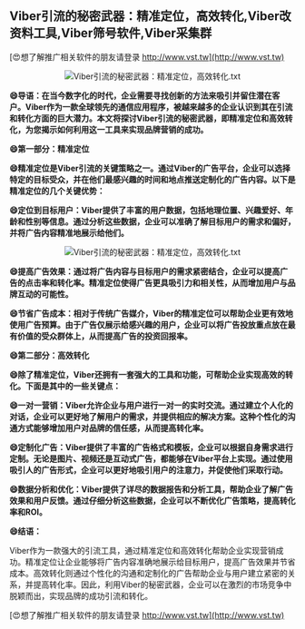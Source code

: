 ## **Viber引流的秘密武器：精准定位，高效转化,Viber改资料工具,Viber筛号软件,Viber采集群**

[😍想了解推广相关软件的朋友请登录 http://www.vst.tw](http://www.vst.tw)

 <center><img src="https://vst.tw/MP4/tuiguang/png/5.png" alt="Viber引流的秘密武器：精准定位，高效转化.txt"></center>

**😄导语：在当今数字化的时代，企业需要寻找创新的方法来吸引并留住潜在客户。Viber作为一款全球领先的通信应用程序，被越来越多的企业认识到其在引流和转化方面的巨大潜力。本文将探讨Viber引流的秘密武器，即精准定位和高效转化，为您揭示如何利用这一工具来实现品牌营销的成功。**

**😄第一部分：精准定位**

**😄精准定位是Viber引流的关键策略之一。通过Viber的广告平台，企业可以选择特定的目标受众，并在他们最感兴趣的时间和地点推送定制化的广告内容。以下是精准定位的几个关键优势：**

**😄定位到目标用户：Viber提供了丰富的用户数据，包括地理位置、兴趣爱好、年龄和性别等信息。通过分析这些数据，企业可以准确了解目标用户的需求和偏好，并将广告内容精准地展示给他们。**

 <center><img src="https://vst.tw/MP4/tuiguang/png/8.png" alt="Viber引流的秘密武器：精准定位，高效转化.txt"></center>

**😄提高广告效果：通过将广告内容与目标用户的需求紧密结合，企业可以提高广告的点击率和转化率。精准定位使得广告更具吸引力和相关性，从而增加用户与品牌互动的可能性。**

**😄节省广告成本：相对于传统广告媒介，Viber的精准定位可以帮助企业更有效地使用广告预算。由于广告仅展示给感兴趣的用户，企业可以将广告投放重点放在最有价值的受众群体上，从而提高广告的投资回报率。**

**😄第二部分：高效转化**

**😄除了精准定位，Viber还拥有一套强大的工具和功能，可帮助企业实现高效的转化。下面是其中的一些关键点：**

**😄一对一营销：Viber允许企业与用户进行一对一的实时交流。通过建立个人化的对话，企业可以更好地了解用户的需求，并提供相应的解决方案。这种个性化的沟通方式能够增加用户对品牌的信任感，从而提高转化率。**

**😄定制化广告：Viber提供了丰富的广告格式和模板，企业可以根据自身需求进行定制。无论是图片、视频还是互动式广告，都能够在Viber平台上实现。通过使用吸引人的广告形式，企业可以更好地吸引用户的注意力，并促使他们采取行动。**

**😄数据分析和优化：Viber提供了详尽的数据报告和分析工具，帮助企业了解广告效果和用户反馈。通过仔细分析这些数据，企业可以不断优化广告策略，提高转化率和ROI。**

**😄结语：**

Viber作为一款强大的引流工具，通过精准定位和高效转化帮助企业实现营销成功。精准定位让企业能够将广告内容准确地展示给目标用户，提高广告效果并节省成本。高效转化则通过个性化的沟通和定制化的广告帮助企业与用户建立紧密的关系，并提高转化率。因此，利用Viber的秘密武器，企业可以在激烈的市场竞争中脱颖而出，实现品牌的成功引流和转化。

[😍想了解推广相关软件的朋友请登录 http://www.vst.tw](http://www.vst.tw)



